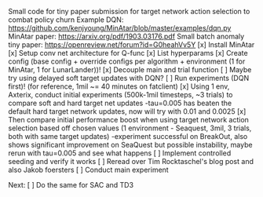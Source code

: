 Small code for tiny paper submission for target network action selection to combat policy churn
Example DQN: https://github.com/kenjyoung/MinAtar/blob/master/examples/dqn.py
MinAtar paper: https://arxiv.org/pdf/1903.03176.pdf
Small batch anomaly tiny paper: https://openreview.net/forum?id=G0heahVv5Y
[x] Install MinAtar 
[x] Setup conv net architecture for Q-func
[x] List hyperparams
[x] Create config (base config + override configs per algorithm + environment (1 for MinAtar, 1 for LunarLander))!
[x] Decouple main and trial function
[ ] Maybe try using delayed soft target updates with DQN?
[ ] Run experiments (DQN first)! (for reference, 1mil ~= 40 minutes on fatclient)
    [x] Using 1 env, Axterix, conduct initial experiments (500k-1mil timesteps, ~3 trials) to compare soft and hard target net updates
        -tau=0.005 has beaten the default hard target network updates, now will try with 0.01 and 0.0025
    [x] Then compare initial performance boost when using target network action selection based off chosen values (1 environment -
        Seaquest, 3mil, 3 trials, both with same target updates)
        -experiment successful on BreakOut, also shows significant improvement on SeaQuest but possible instability, maybe rerun with tau=0.005 and see what happens
    [ ] Implement controlled seeding and verify it works
    [ ] Reread over Tim Rocktaschel's blog post and also Jakob foersters
    [ ] Conduct main experiment
        

Next:
[ ] Do the same for SAC and TD3